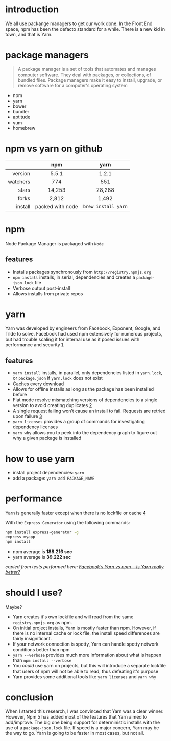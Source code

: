 [package-managers]: https://github.com/topics/package-manager
[facebook-launches-yarn-a-faster-npm-client]: https://thenextweb.com/dd/2016/10/12/facebook-launches-yarn-a-faster-npm-client/
[npm-yarn-express-install]: https://www.sitepoint.com/yarn-vs-npm/
[facebooks-yarn-vs-npm-is-yarn-really-better]: https://medium.com/@nikjohn/facebooks-yarn-vs-npm-is-yarn-really-better-1890b3ea6515
[npm-v5-3-0-vs-yarn-0-27-5-speed]: https://blog.oharagroup.net/npm-v5-3-0-vs-yarn-0-27-5-speed-c9d3be07b557
[npm-github]: https://github.com/npm/npm


# introduction
We all use packange managers to get our work done.  In the Front End space, npm has been the defacto standard for a while.  There is a new kid in town, and that is Yarn.


# package managers
>A package manager is a set of tools that automates and manages computer software. They deal with packages, or collections, of bundled files. Package managers make it easy to install, upgrade, or remove software for a computer's operating system
- npm
- yarn
- bower
- bundler
- aptitude
- yum
- homebrew


# npm vs yarn on github
| |npm|yarn|
---:|:---:|:---:|
version|5.5.1|1.2.1|
watchers|774|551|
stars|14,253|28,288|
forks|2,812|1,492|
install|packed with node|`brew install yarn`|


# npm
Node Package Manager is packaged with `Node`

## features
- Installs packages synchronously from `http://registry.npmjs.org`
- `npm install` installs, in serial, dependencies and creates a `package-json.lock` file
- Verbose output post-install
- Allows installs from private repos


# yarn
Yarn was developed by engineers from Facebook, Exponent, Google, and Tilde to solve.  Facebook had used npm extensively for numerous projects, but had trouble scaling it for internal use as it posed issues with performance and security [1][facebook-launches-yarn-a-faster-npm-client].

## features
- `yarn install` installs, in parallel, only dependencies listed in `yarn.lock`, or `package.json` if `yarn.lock` does not exist
- Caches every download
- Allows for offline installs as long as the package has been installed before
- Flat mode resolve mismatching versions of dependencies to a single version to avoid creating duplicates [2][facebooks-yarn-vs-npm-is-yarn-really-better]
- A single request failing won’t cause an install to fail. Requests are retried upon failure [3][facebooks-yarn-vs-npm-is-yarn-really-better]
- `yarn licenses` provides a group of commands for investigating dependency licenses
- `yarn why` allows you to peek into the dependency graph to figure out why a given package is installed


# how to use yarn
- install project dependencies: `yarn`
- add a package: `yarn add PACKAGE_NAME`


# performance
Yarn is generally faster except when there is no lockfile or cache [4][npm-v5-3-0-vs-yarn-0-27-5-speed]

With the `Express Generator` using the following commands:
```bash
npm install express-generator -g
express myapp
npm install
```

- npm average is **188.216 sec**
- yarn average is **39.222 sec**

_copied from tests performed here: [Facebook’s Yarn vs npm — Is Yarn really better?][facebooks-yarn-vs-npm-is-yarn-really-better]_


# should I use?
Maybe?

- Yarn creates it's own lockfile and will read from the same `registry.npmjs.org` as npm.
- On initial project installs, Yarn is mostly faster than npm.  However, if there is no internal cache or lock file, the install speed differences are fairly insignificant.
- If your network connection is spotty, Yarn can handle spotty network conditions better than npm
- `yarn --verbose` provides much more information about what is happen than `npm install --verbose`
- You _could_ use yarn on projects, but this will introduce a separate lockfile that users of npm will not be able to read, thus defeating it's purpose
- Yarn provides some additional tools like `yarn licenses` and `yarn why`


# conclusion
When I started this research, I was convinced that Yarn was a clear winner.  However, Npm 5 has added most of the features that Yarn aimed to add/improve.  The big one being support for deterministic installs with the use of a `package-json.lock` file.  If speed is a major concern, Yarn may be the way to go.  Yarn is going to be faster in most cases, but not all.
